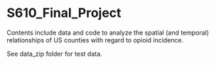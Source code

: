 # S610_Final_Project
Contents include data and code to analyze the spatial (and temporal) relationships of US counties with regard to opioid incidence.   

See data_zip folder for test data. 
